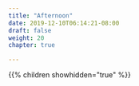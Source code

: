 ```yaml
---
title: "Afternoon"
date: 2019-12-10T06:14:21-08:00
draft: false
weight: 20
chapter: true

---
```


{{% children showhidden="true" %}}
